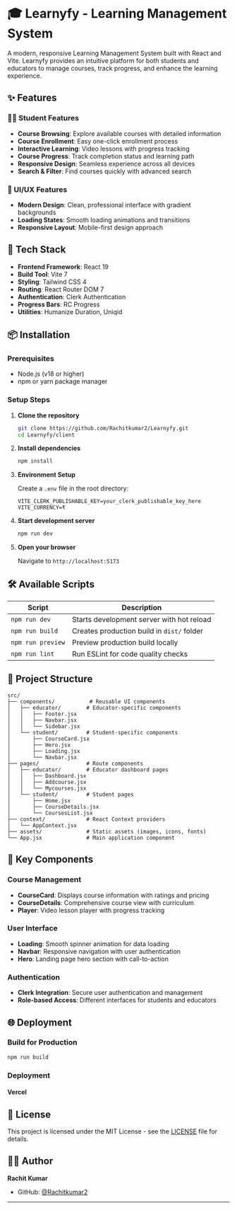 # 🎓 Learnyfy - Learning Management System

A modern, responsive Learning Management System built with React and Vite. Learnyfy provides an intuitive platform for both students and educators to manage courses, track progress, and enhance the learning experience.



## ✨ Features

### 👨‍🎓 Student Features
- **Course Browsing**: Explore available courses with detailed information
- **Course Enrollment**: Easy one-click enrollment process
- **Interactive Learning**: Video lessons with progress tracking
- **Course Progress**: Track completion status and learning path
- **Responsive Design**: Seamless experience across all devices
- **Search & Filter**: Find courses quickly with advanced search

### 🎨 UI/UX Features
- **Modern Design**: Clean, professional interface with gradient backgrounds
- **Loading States**: Smooth loading animations and transitions
- **Responsive Layout**: Mobile-first design approach

## 🚀 Tech Stack

- **Frontend Framework**: React 19
- **Build Tool**: Vite 7
- **Styling**: Tailwind CSS 4
- **Routing**: React Router DOM 7
- **Authentication**: Clerk Authentication
- **Progress Bars**: RC Progress
- **Utilities**: Humanize Duration, Uniqid

## 📦 Installation

### Prerequisites
- Node.js (v18 or higher)
- npm or yarn package manager

### Setup Steps

1. **Clone the repository**
   ```bash
   git clone https://github.com/Rachitkumar2/Learnyfy.git
   cd Learnyfy/client
   ```

2. **Install dependencies**
   ```bash
   npm install
   ```

3. **Environment Setup**
   
   Create a `.env` file in the root directory:
   ```env
   VITE_CLERK_PUBLISHABLE_KEY=your_clerk_publishable_key_here
   VITE_CURRENCY=₹
   ```

4. **Start development server**
   ```bash
   npm run dev
   ```

5. **Open your browser**
   
   Navigate to `http://localhost:5173`

## 🛠️ Available Scripts

| Script | Description |
|--------|-------------|
| `npm run dev` | Starts development server with hot reload |
| `npm run build` | Creates production build in `dist/` folder |
| `npm run preview` | Preview production build locally |
| `npm run lint` | Run ESLint for code quality checks |

## 📁 Project Structure

```
src/
├── components/           # Reusable UI components
│   ├── educator/        # Educator-specific components
│   │   ├── Footer.jsx
│   │   ├── Navbar.jsx
│   │   └── Sidebar.jsx
│   └── student/         # Student-specific components
│       ├── CourseCard.jsx
│       ├── Hero.jsx
│       ├── Loading.jsx
│       └── Navbar.jsx
├── pages/               # Route components
│   ├── educator/        # Educator dashboard pages
│   │   ├── Dashboard.jsx
│   │   ├── Addcourse.jsx
│   │   └── Mycourses.jsx
│   └── student/         # Student pages
│       ├── Home.jsx
│       ├── CourseDetails.jsx
│       └── CoursesList.jsx
├── context/             # React Context providers
│   └── AppContext.jsx
├── assets/              # Static assets (images, icons, fonts)
└── App.jsx              # Main application component
```

## 🎯 Key Components

### Course Management
- **CourseCard**: Displays course information with ratings and pricing
- **CourseDetails**: Comprehensive course view with curriculum
- **Player**: Video lesson player with progress tracking

### User Interface
- **Loading**: Smooth spinner animation for data loading
- **Navbar**: Responsive navigation with user authentication
- **Hero**: Landing page hero section with call-to-action

### Authentication
- **Clerk Integration**: Secure user authentication and management
- **Role-based Access**: Different interfaces for students and educators

## 🌐 Deployment

### Build for Production
```bash
npm run build
```

### Deployment 

#### Vercel 


## 📝 License

This project is licensed under the MIT License - see the [LICENSE](LICENSE) file for details.

## 👨‍💻 Author

**Rachit Kumar**
- GitHub: [@Rachitkumar2](https://github.com/Rachitkumar2)


---
